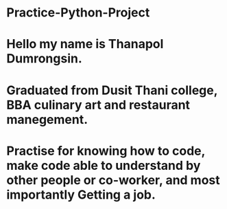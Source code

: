 # Practice-Python-Project
# Hello my name is Thanapol Dumrongsin.
# Graduated from Dusit Thani college, BBA culinary art and restaurant manegement.

# Practise for knowing how to code, make code able to understand by other people or co-worker, and most importantly Getting a job. 
